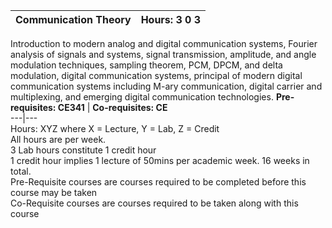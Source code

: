**Communication Theory** | **Hours: 3 0 3**  
---|---  
Introduction to modern analog and digital communication systems, Fourier analysis of signals and systems, signal transmission, amplitude, and angle modulation techniques, sampling theorem, PCM, DPCM, and delta modulation, digital communication systems, principal of modern digital communication systems including M-ary communication, digital carrier and multiplexing, and emerging digital communication technologies. 
**Pre-requisites: CE341** | **Co-requisites: CE**  
---|---  
Hours: XYZ where X = Lecture, Y = Lab, Z = Credit  
All hours are per week.  
3 Lab hours constitute 1 credit hour  
1 credit hour implies 1 lecture of 50mins per academic week. 16 weeks in total.  
Pre-Requisite courses are courses required to be completed before this course may be taken  
Co-Requisite courses are courses required to be taken along with this course
